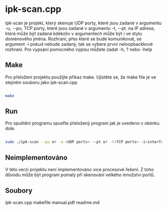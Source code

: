 ﻿
# ipk-scan.cpp

  

ipk-scan je projekt, který skenuje UDP porty, které jsou zadané v argumentu -u, --pu. TCP porty, které jsou zadané v argumentu -t, --pt.
na IP adrese, která může být zadaná kdekoliv v argumentech může být i ve stylu doménového jména. Rozhraní, přes které se bude komunikovat, se argument -i pokud nebude zadaný, tak se vybere první neloopbackkové rozhraní. Pro vypsání pomocného výpisu můžete zadat -h, ? nebo -help
  

## Make

  

Pro přeložení projektu použijte příkaz make. Ujistěte se, že make file je ve stejném souboru jako ipk-scan.cpp

  

```bash

make

```

 ## Run
 Pro spuštění programu spusťte přeložený program jak je uvedeno v okénku dole.

```bash

sudo ./ipk-scan --pu or -u <UDP ports> --pt or -t<TCP ports> -i<interface> <Domein name or IP adres>

```

## Neimplementováno

V této verzi projektu není implementováno více procesové řešení. Z toho důvodu může být program pomalý při skenování velkého množství portů.


## Soubory
ipk-scan.cpp
makefile
manual.pdf
readme.md
